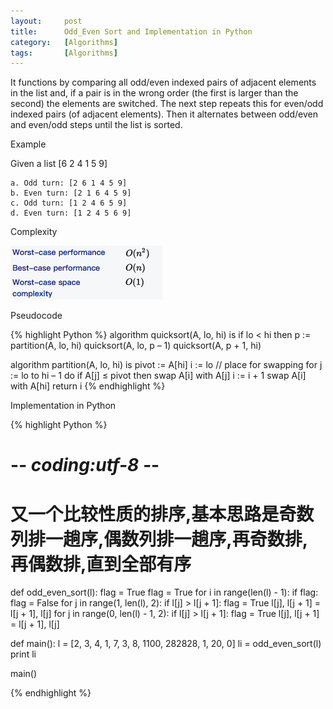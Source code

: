 ```yaml
---
layout:     post
title:      Odd_Even Sort and Implementation in Python
category:   [Algorithms] 
tags:       [Algorithms]
---
```


It functions by comparing all odd/even indexed pairs of adjacent elements in the list and, if a pair is in the wrong order (the first is larger than the second) the elements are switched. The next step repeats this for even/odd indexed pairs (of adjacent elements). Then it alternates between odd/even and even/odd steps until the list is sorted.

Example

Given a list [6 2 4 1 5 9]

    a. Odd turn: [2 6 1 4 5 9]
    b. Even turn: [2 1 6 4 5 9]
    c. Odd turn: [1 2 4 6 5 9]
    d. Even turn: [1 2 4 5 6 9]

Complexity

![](/images/algorithms/odd.png)

Pseudocode

{% highlight Python %}
algorithm quicksort(A, lo, hi) is
    if lo < hi then
        p := partition(A, lo, hi)
        quicksort(A, lo, p – 1)
        quicksort(A, p + 1, hi)

algorithm partition(A, lo, hi) is
    pivot := A[hi]
    i := lo     // place for swapping
    for j := lo to hi – 1 do
        if A[j] ≤ pivot then
            swap A[i] with A[j]
            i := i + 1
    swap A[i] with A[hi]
    return i
{% endhighlight %}

Implementation in Python

{% highlight Python %}
# -*- coding:utf-8 -*-

# 又一个比较性质的排序,基本思路是奇数列排一趟序,偶数列排一趟序,再奇数排,再偶数排,直到全部有序

def odd_even_sort(l):
    flag = True
    flag = True
    for i in range(len(l) - 1):
        if flag:
            flag = False
            for j in range(1, len(l), 2):
                if l[j] > l[j + 1]:
                    flag = True
                    l[j], l[j + 1] = l[j + 1], l[j]
            for j in range(0, len(l) - 1, 2):
                if l[j] > l[j + 1]:
                    flag = True
                    l[j], l[j + 1] = l[j + 1], l[j]

def main():
    l = [2, 3, 4, 1, 7, 3, 8, 1100, 282828, 1, 20, 0]
    li = odd_even_sort(l)
    print li

main()

{% endhighlight %}
